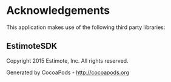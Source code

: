 # Acknowledgements
This application makes use of the following third party libraries:

## EstimoteSDK

Copyright 2015 Estimote, Inc. All rights reserved.

Generated by CocoaPods - http://cocoapods.org
